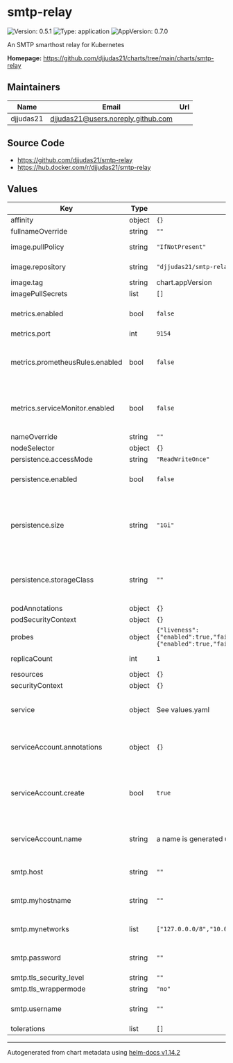 # smtp-relay

![Version: 0.5.1](https://img.shields.io/badge/Version-0.5.1-informational?style=flat-square) ![Type: application](https://img.shields.io/badge/Type-application-informational?style=flat-square) ![AppVersion: 0.7.0](https://img.shields.io/badge/AppVersion-0.7.0-informational?style=flat-square)

An SMTP smarthost relay for Kubernetes

**Homepage:** <https://github.com/djjudas21/charts/tree/main/charts/smtp-relay>

## Maintainers

| Name | Email | Url |
| ---- | ------ | --- |
| djjudas21 | <djjudas21@users.noreply.github.com> |  |

## Source Code

* <https://github.com/djjudas21/smtp-relay>
* <https://hub.docker.com/r/djjudas21/smtp-relay>

## Values

| Key | Type | Default | Description |
|-----|------|---------|-------------|
| affinity | object | `{}` |  |
| fullnameOverride | string | `""` |  |
| image.pullPolicy | string | `"IfNotPresent"` | image pull policy |
| image.repository | string | `"djjudas21/smtp-relay"` | image repository |
| image.tag | string | chart.appVersion | image tag |
| imagePullSecrets | list | `[]` |  |
| metrics.enabled | bool | `false` | Enable metrics sidecar |
| metrics.port | int | `9154` | Metrics port |
| metrics.prometheusRules.enabled | bool | `false` | Enable Prometheus rules for Prometheus Operator |
| metrics.serviceMonitor.enabled | bool | `false` | Enable Service Monitor for Prometheus Operator |
| nameOverride | string | `""` |  |
| nodeSelector | object | `{}` |  |
| persistence.accessMode | string | `"ReadWriteOnce"` |  |
| persistence.enabled | bool | `false` | Enable mail queue persistence |
| persistence.size | string | `"1Gi"` | The storage space that should be claimed from the persistent volume |
| persistence.storageClass | string | `""` | If undefined (the default) the default StorageClass is used |
| podAnnotations | object | `{}` |  |
| podSecurityContext | object | `{}` |  |
| probes | object | `{"liveness":{"enabled":true,"failureThreshold":3,"initialDelaySeconds":0,"periodSeconds":10,"timeoutSeconds":1},"readiness":{"enabled":true,"failureThreshold":3,"initialDelaySeconds":0,"periodSeconds":10,"timeoutSeconds":1}}` | configure probes |
| replicaCount | int | `1` | Number of replicas |
| resources | object | `{}` |  |
| securityContext | object | `{}` |  |
| service | object | See values.yaml | Configures service settings for the chart. |
| serviceAccount.annotations | object | `{}` | Annotations to add to the service account |
| serviceAccount.create | bool | `true` | Specifies whether a service account should be created |
| serviceAccount.name | string | a name is generated using the fullname template | The name of the service account to use. |
| smtp.host | string | `""` | Hostname of upstream SMTP server |
| smtp.myhostname | string | `""` | Hostname of THIS relay SMTP server |
| smtp.mynetworks | list | `["127.0.0.0/8","10.0.0.0/8"]` | Networks to permit relaying from |
| smtp.password | string | `""` | Password for upstream SMTP server |
| smtp.tls_security_level | string | `""` |  |
| smtp.tls_wrappermode | string | `"no"` |  |
| smtp.username | string | `""` | Username for upstream SMTP server |
| tolerations | list | `[]` |  |

----------------------------------------------
Autogenerated from chart metadata using [helm-docs v1.14.2](https://github.com/norwoodj/helm-docs/releases/v1.14.2)

